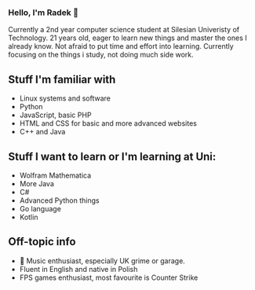 ### Hello, I'm Radek 👋

Currently a 2nd year computer science student at Silesian Univeristy of Technology. 21 years old, eager to learn new things and master the ones I already know. Not afraid to put time and effort into learning. Currently focusing on the things i study, not doing much side work. 

## Stuff I'm familiar with
- Linux systems and software
- Python
- JavaScript, basic PHP
- HTML and CSS for basic and more advanced websites
- C++ and Java

## Stuff I want to learn or I'm learning at Uni:
- Wolfram Mathematica
- More Java
- C#
- Advanced Python things
- Go language
- Kotlin

## Off-topic info
- 🎵 Music enthusiast, especially UK grime or garage.
- Fluent in English and native in Polish
- FPS games enthusiast, most favourite is Counter Strike
 
<!--
**hunchoradek/hunchoradek** is a ✨ _special_ ✨ repository because its `README.md` (this file) appears on your GitHub profile.

Here are some ideas to get you started:

- 🔭 I’m currently working on ...
- 🌱 I’m currently learning ...
- 👯 I’m looking to collaborate on ...
- 🤔 I’m looking for help with ...
- 💬 Ask me about ...
- 📫 How to reach me: ...
- 😄 Pronouns: ...
- ⚡ Fun fact: ...
-->
